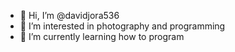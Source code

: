 - 👋 Hi, I’m @davidjora536
- 👀 I’m interested in photography and programming 
- 🌱 I’m currently learning how to program
<!---
davidjora536/davidjora536 is a ✨ special ✨ repository because its `README.md` (this file) appears on your GitHub profile.
You can click the Preview link to take a look at your changes.
--->
